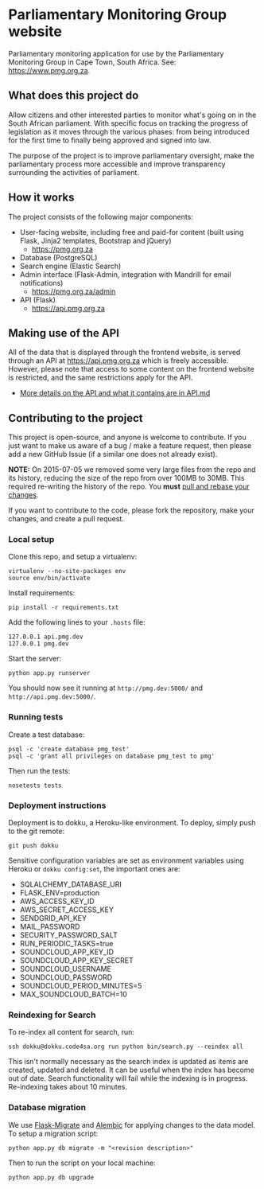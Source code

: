 Parliamentary Monitoring Group website
======================================

Parliamentary monitoring application for use by the Parliamentary Monitoring Group in Cape Town, South Africa.
See: https://www.pmg.org.za.

## What does this project do

Allow citizens and other interested parties to monitor what's going on in the South African parliament. With specific
focus on tracking the progress of legislation as it moves through the various phases: from being introduced for the
first time to finally being approved and signed into law.

The purpose of the project is to improve parliamentary oversight, make the parliamentary process more accessible
and improve transparency surrounding the activities of parliament.

## How it works

The project consists of the following major components:

  * User-facing website, including free and paid-for content (built using Flask, Jinja2 templates, Bootstrap and jQuery)
    * https://pmg.org.za
  * Database (PostgreSQL)
  * Search engine (Elastic Search)
  * Admin interface (Flask-Admin, integration with Mandrill for email notifications)
    * https://pmg.org.za/admin
  * API (Flask)
    * https://api.pmg.org.za

## Making use of the API

All of the data that is displayed through the frontend website, is served
through an API at https://api.pmg.org.za which is freely accessible.  However,
please note that access to some content on the frontend website is restricted,
and the same restrictions apply for the API.

* [More details on the API and what it contains are in API.md](API.md)

## Contributing to the project

This project is open-source, and anyone is welcome to contribute. If you just want to make us aware of a bug / make
a feature request, then please add a new GitHub Issue (if a similar one does not already exist).

**NOTE:** On 2015-07-05 we removed some very large files from the repo and its history, reducing the size of the repo from over 100MB to 30MB.
This required re-writing the history of the repo. You **must** [pull and rebase your changes](https://www.kernel.org/pub/software/scm/git/docs/git-rebase.html#_recovering_from_upstream_rebase).

If you want to contribute to the code, please fork the repository, make your changes, and create a pull request.

### Local setup

Clone this repo, and setup a virtualenv:

    virtualenv --no-site-packages env
    source env/bin/activate

Install requirements:

    pip install -r requirements.txt

Add the following lines to your `.hosts` file:

    127.0.0.1 api.pmg.dev
    127.0.0.1 pmg.dev

Start the server:

    python app.py runserver

You should now see it running at `http://pmg.dev:5000/` and `http://api.pmg.dev:5000/`.

### Running tests

Create a test database:

    psql -c 'create database pmg_test'
    psql -c 'grant all privileges on database pmg_test to pmg'

Then run the tests:

    nosetests tests

### Deployment instructions

Deployment is to dokku, a Heroku-like environment. To deploy, simply push to the git remote:

    git push dokku

Sensitive configuration variables are set as environment variables using Heroku or `dokku config:set`, the important ones are:

* SQLALCHEMY_DATABASE_URI
* FLASK_ENV=production
* AWS_ACCESS_KEY_ID
* AWS_SECRET_ACCESS_KEY
* SENDGRID_API_KEY
* MAIL_PASSWORD
* SECURITY_PASSWORD_SALT
* RUN_PERIODIC_TASKS=true
* SOUNDCLOUD_APP_KEY_ID
* SOUNDCLOUD_APP_KEY_SECRET
* SOUNDCLOUD_USERNAME
* SOUNDCLOUD_PASSWORD
* SOUNDCLOUD_PERIOD_MINUTES=5
* MAX_SOUNDCLOUD_BATCH=10

### Reindexing for Search

To re-index all content for search, run:

    ssh dokku@dokku.code4sa.org run python bin/search.py --reindex all

This isn't normally necessary as the search index is updated as items are created, updated and deleted.
It can be useful when the index has become out of date. Search functionality will fail while the indexing
is in progress. Re-indexing takes about 10 minutes.

### Database migration

We use [Flask-Migrate](https://flask-migrate.readthedocs.org/en/latest/) and [Alembic](https://alembic.readthedocs.org/en/latest/) for applying changes to the data model. To setup a migration script:

    python app.py db migrate -m "<revision description>"

Then to run the script on your local machine:

    python app.py db upgrade
